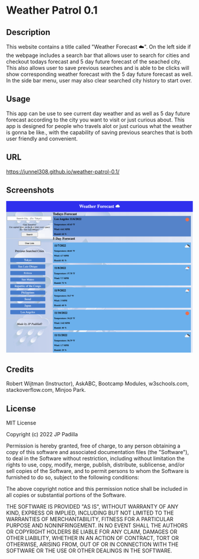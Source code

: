 # Weather Patrol 0.1

## Description

This website contains a title called "Weather Forecast ☁️". On the left side if the webpage includes a search bar that allows user to search for cities and checkout todays forecast and 5 day future forecast of the seached city. This also allows user to save previous searches and is able to be clicks will show corresponding weather forecast with the 5 day future forecast as well. In the side bar menu, user may also clear searched city history to start over. 


## Usage

This app can be use to see current day weather and as well as 5 day future forecast according to the city you want to visit or just curious about. This app is designed for people who travels alot or just curious what the weather is gonna be like., with the capability of saving previous searches that is both user friendly and convenient. 

## URL

https://junnel308.github.io/weather-patrol-0.1/

## Screenshots

<img src="./assets/images/weather-app2.png" />

## Credits

Robert Wijtman (Instructor), AskABC, Bootcamp Modules, w3schools.com, stackoverflow.com, Minjoo Park. 

## License

MIT License

Copyright (c) 2022 JP Padilla

Permission is hereby granted, free of charge, to any person obtaining a copy
of this software and associated documentation files (the "Software"), to deal
in the Software without restriction, including without limitation the rights
to use, copy, modify, merge, publish, distribute, sublicense, and/or sell
copies of the Software, and to permit persons to whom the Software is
furnished to do so, subject to the following conditions:

The above copyright notice and this permission notice shall be included in all
copies or substantial portions of the Software.

THE SOFTWARE IS PROVIDED "AS IS", WITHOUT WARRANTY OF ANY KIND, EXPRESS OR
IMPLIED, INCLUDING BUT NOT LIMITED TO THE WARRANTIES OF MERCHANTABILITY,
FITNESS FOR A PARTICULAR PURPOSE AND NONINFRINGEMENT. IN NO EVENT SHALL THE
AUTHORS OR COPYRIGHT HOLDERS BE LIABLE FOR ANY CLAIM, DAMAGES OR OTHER
LIABILITY, WHETHER IN AN ACTION OF CONTRACT, TORT OR OTHERWISE, ARISING FROM,
OUT OF OR IN CONNECTION WITH THE SOFTWARE OR THE USE OR OTHER DEALINGS IN THE
SOFTWARE.

